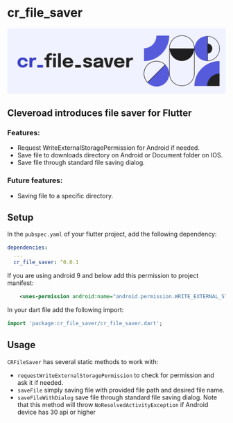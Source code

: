 # cr_file_saver
![Header image](https://github.com/Cleveroad/cr_file_saver/raw/main/images/cr_file_saver.png)

## Cleveroad introduces file saver for Flutter

### Features:
- Request WriteExternalStoragePermission for Android if needed.
- Save file to downloads directory on Android or Document folder on IOS.
- Save file through standard file saving dialog.

### Future features:
- Saving file to a specific directory.


## Setup
In the `pubspec.yaml` of your flutter project, add the following dependency:
```yaml
dependencies:
  ...
  cr_file_saver: ^0.0.1
```

If you are using android 9 and below add this permission to project manifest:

```xml
    <uses-permission android:name="android.permission.WRITE_EXTERNAL_STORAGE" />
```

In your dart file add the following import:

```dart
import 'package:cr_file_saver/cr_file_saver.dart';
```

## Usage
```CRFileSaver``` has several static methods to work with:
* ```requestWriteExternalStoragePermission``` to check for permission and ask it if needed.
* ```saveFile``` simply saving file with provided file path and desired file name.
* ```saveFileWithDialog``` save file through standard file saving dialog. Note that this method will throw ```NoResolvedActivityException``` if Android device has 30 api or higher